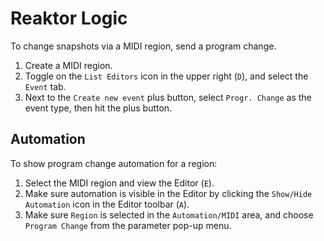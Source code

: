 # Reaktor Logic

To change snapshots via a MIDI region, send a program change.

1. Create a MIDI region.
2. Toggle on the `List Editors` icon in the upper right (`D`), and select the `Event` tab.
3. Next to the `Create new event` plus button, select `Progr. Change` as the event type, then hit the plus button.

## Automation

To show program change automation for a region:

1. Select the MIDI region and view the Editor (`E`).
2. Make sure automation is visible in the Editor by clicking the `Show/Hide Automation` icon in the Editor toolbar (`A`).
3. Make sure `Region` is selected in the `Automation/MIDI` area, and choose `Program Change` from the parameter pop-up menu.
